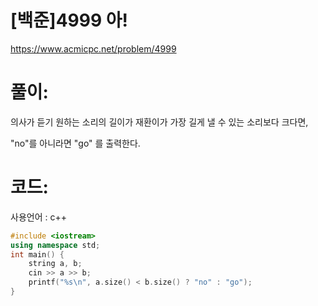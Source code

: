 # [백준]4999 아!

https://www.acmicpc.net/problem/4999

# 풀이:

의사가 듣기 원하는 소리의 길이가 재환이가 가장 길게 낼 수 있는 소리보다 크다면,

"no"를 아니라면 "go" 를 출력한다.



# **코드:** 

사용언어 : c++
```c++
#include <iostream>
using namespace std;
int main() {
	string a, b;
	cin >> a >> b;
	printf("%s\n", a.size() < b.size() ? "no" : "go");
}
```


